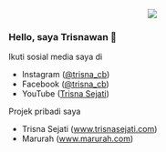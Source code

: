 <p align="center">
<img src="https://trisnawan.my.id/assets/img/trisnawan_head.png">
</p>

### Hello, saya Trisnawan 👋

Ikuti sosial media saya di
- Instagram (<a href="https://www.instagram.com/trisna_cb">@trisna_cb</a>)
- Facebook (<a href="https://www.facebook.com/trisna_cb">@trisna_cb</a>)
- YouTube (<a href="https://www.youtube.com/trisnasejati">Trisna Sejati</a>)

Projek pribadi saya
- Trisna Sejati (<a href="https://www.trisnasejati.com">www.trisnasejati.com</a>)
- Marurah (<a href="https://www.marurah.com">www.marurah.com</a>)
